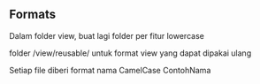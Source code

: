 Formats 
-------

Dalam folder view, buat lagi folder per fitur 
lowercase

folder /view/reusable/ untuk format view yang dapat dipakai ulang

Setiap file diberi format nama CamelCase
ContohNama
    